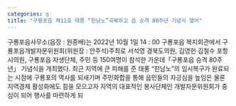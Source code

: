 ```yaml
---
categories: g
title: "구룡포읍 제11호 태풍 “힌남노”극복하고 읍 승격 80주년 기념식 열어"
---
```

구룡포읍사무소(읍장 : 원종배)는 2022년 10월 1일 14 : 00 구룡포읍 복지회관에서 구룡포읍개발자문위원회(위원장 : 안주석)주최로 서석영 경북도의원, 김영헌‧김철수 포항시의원, 구룡포읍 자생단체, 주민 등 150여명이 참석한 가운데「구룡포읍 승격 80주년」 기념식을 개최했다. 최근 지역에 큰 피해를 준 태풍 “힌남노”의 임시복구가 완료되는 시점에 구룡포의 역사를 되새기며 주민화합을 통해 읍민들의 자긍심을 높임은 물론 지역경제 활성화에도 힘을 모으고자 지역의 대표적인 봉사단체인 개발자문위원회가 중심이 되어 행사를 마련하게 되